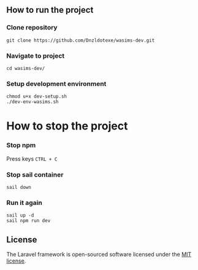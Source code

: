 ## How to run the project

### Clone repository
```
git clone https://github.com/Dnzldotexe/wasims-dev.git
```

### Navigate to project
```
cd wasims-dev/
```

### Setup development environment
```
chmod u+x dev-setup.sh
./dev-env-wasims.sh
```

# How to stop the project

### Stop npm
Press keys `CTRL + C`

### Stop sail container
```
sail down
```

### Run it again
```
sail up -d
sail npm run dev
```

## License

The Laravel framework is open-sourced software licensed under the [MIT license](https://opensource.org/licenses/MIT).
